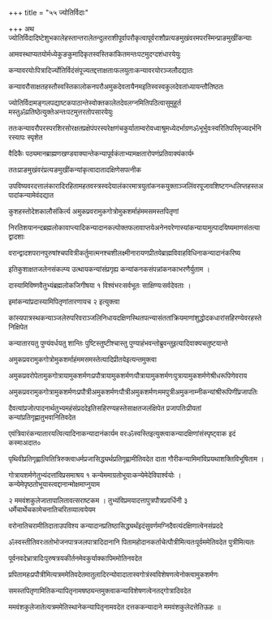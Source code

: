+++
title = "५५ ज्योतिर्विदाः"

+++
अथ ज्योतिर्विदादिष्टेशुभकालेहस्तान्तरालेतन्दुलराशीपूर्वापरौकृत्वापूर्वराशौप्रत्यङमुखंवरमपरस्मिन्प्राङमुखींकन्याः

आमवस्थाप्यतयोर्मध्येकुङकुमादिकृतस्वस्तिकांकितमन्तःपटमुदग्दशंधारयेयुः

कन्यावरयोःपित्रादिर्ज्योतिर्विदंसंपूज्यतद्दत्ताक्षताःफलयुताःकन्यावरयोरञ्जलौदद्यातः

कन्यावरौसाक्षतहस्तौस्वस्तिकालोकनपरौअमुकदेवतायैनमइतिस्वस्वकुलदेवतांध्यायन्तौतिष्ठतः

ज्योतिर्विदामङ्गलपद्याष्टकपाठान्तेस्वोक्तकालेतदेवलग्नमितिपठित्वासुमुहूर्त मस्तुॐप्रतिष्ठेत्युक्तेअन्तःपटमुत्तरतोपसारयेयुः

ततःकन्यावरौपरस्परशिरसोरक्षतप्रक्षेपंपरस्परेक्षणंचकुर्याताम्‍वरोवध्वाश्रूमध्येदर्भाग्रणॐभूर्भुवःस्वरितिपरिमृज्यदर्भनिरस्यापः स्पृशेत

वैदिकैः पठ्यमानब्राह्मणखण्डवाक्यान्तेकन्यापूर्वकंताभ्यामक्षतारोपणंप्रतिवाक्यंकार्यम्‍

ततःप्राङमुखंवरंप्रत्यङमुखींकन्यांकृत्वादातादक्षिणेसपत्नीक

उपविष्यवरदत्तालंकारादिरहितामहतवस्त्रस्वदेयालंकारमात्रयुतांकनकयुक्ताञ्जलिंवरपूजावशिष्टगन्धलिप्तहस्तअपादांकन्यामेवंदद्यात

कुशहस्तोदेशकालौसंकिर्त्य अमुकप्रवरामुकगोत्रोमुकशर्माहंममसमस्तपितृणां

निरतिशयानन्दब्रह्मलोकावाप्त्यादिकन्यादानकल्पोक्तफलावाप्तयेअनेनवरेणास्यांकन्यायामुत्पादयिष्यमाणसंतत्याद्वादशाः

वरान्द्वादशपरानपुरुषांश्चपवित्रीकर्तुमात्मनश्चशीलक्ष्मीनारायणप्रीतयेब्राह्मविवाहविधिनाकन्यादानंकरिष्य

इतिकुशाक्षतजलेनसंकल्प्य उत्थायकन्यांसंप्रगृह्य कन्यांकनकसंपन्नांकनकाभरणैर्युताम ।

दास्यामिविष्णवैतुभ्यंब्रह्मलोकजिगीषया १ विश्वंभरःसर्वभूतः साक्षिण्यःसर्वदेवताः ।

इमांकन्यांप्रदास्यामिपितृणांतारणायच २ इत्युक्त्वा

कांस्यपात्रस्थकन्याञ्जलेरुपरिवराञ्जलिनिधायदक्षिणस्थितपत्‍न्यासंततांक्रियमाणांशुद्धोदकधारांसहिरण्येवरहस्तेनिक्षिपेत

कन्यातारयतु पुण्यंवर्धयतु शान्तिः पुष्टिस्तुष्टीश्चास्तु पुण्याहंभवन्तोब्रुवन्तुइत्यादिवाक्यचतुष्टयान्ते

अमुकप्रवरामुकगोत्रोमुकशर्माहंममसमस्तेत्यादिप्रीतयेइत्यन्तमुक्त्वा

अमुकप्रवरोपेतामुकगोत्रायामुकशर्मणःप्रपौत्रायामुकशर्मणःपौत्रायामुकशर्मणःपुत्रायामुकशर्मणेश्रीधरूपिणेवराय

अमुकप्रवरामुकगोत्रामुकशर्मणःप्रपौत्रीअमुकशर्मणःपौत्रीअमुकशर्मणःममपुत्रीअमुकनाम्नीकन्यांश्रीरूपिणींप्रजापतिः

दैवत्यांप्रजोत्पादनार्थतुभ्यमहंसंप्रददेइतिसहिरण्यहस्तेसाक्षतजलंक्षिपेत प्रजापतिःप्रीयतां कन्यांप्रतिगृह्णातुभवानितिवदेत

एवंत्रिवारंकन्यातारयत्वित्यादिनाकन्यादानंकार्यम वरःॐस्वस्तिइत्युक्त्वाकन्यादक्षिणांसंस्पृष्ट्वाक इदं कस्माअदात०

पृथिवीप्रतिगृह्णात्वितित्रिरुक्त्वाधर्मप्रजासिद्ध्यर्थप्रतिगृह्णामीतिवदेत दाता गौरीकन्यामिमांविप्रयथाशक्तिविभूषिताम ।

गोत्रायशर्मणेतुभ्यंदत्तांविप्रसमाश्रय १ कन्येममाग्रतोभूयाःकन्येमेदेविपार्श्वयोः । कन्येमेपृष्ठतोभूयास्त्वद्दानान्मोक्षमाप्नुयाम

२ ममवंशकुलेजातापालितावत्सराष्टकम । तुभ्यंविप्रमयादत्तापुत्रपौत्रप्रवर्धिनी ३ धर्मेचार्थेचकामेचनातिचरितव्यात्वयेयम

वरोनातिचरामीतिदाताउपविश्य कन्यादानप्रतिष्ठासिद्ध्यर्थंइदंसुवर्णमग्निदैवत्यंदक्षिणात्वेनसंप्रददे

ॐस्वस्तीतिवरःततोभोजनपात्रजलपात्रादिदानानि पितामहोदानकर्ताचेत्पौत्रीमित्यतःपूर्वममेतिवदेत पुत्रीमित्यतः

पूर्वनवदेभ्रात्रादिःपुरुषत्रयकीर्तनमेवकुर्याक्कापिममोतिनवदेत

प्रपितामहःप्रपौत्रीमित्यत्रममेतिवदेतमातुलादिरन्योवादातास्वगोत्रंस्वविशेषणत्वेनोक्त्वामुकशर्मणः

समस्तपितृणामितिकन्यापितृनामषष्ठ्यन्तमुक्त्वाकन्याविशेषणत्वेनतद्गोत्रादिवदेत

ममवंशकुलेजातेत्यत्रममेतिस्थानेकन्यापितृनामवदेत दत्तककन्यादाने ममवंशकुलेदत्तेतिऊहः ॥
